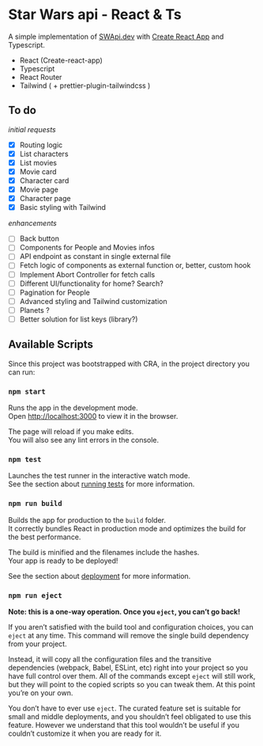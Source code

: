 # Star Wars api - React & Ts

A simple implementation of [SWApi.dev](https://swapi.dev/) with [Create React App](https://github.com/facebook/create-react-app) and Typescript.

  - React (Create-react-app)
  - Typescript
  - React Router
  - Tailwind ( + prettier-plugin-tailwindcss )

## To do

_initial requests_ 

- [x] Routing logic  
- [x] List characters  
- [x] List movies  
- [x] Movie card  
- [x] Character card  
- [x] Movie page  
- [x] Character page  
- [x] Basic styling with Tailwind

_enhancements_ 

- [ ] Back button
- [ ] Components for People and Movies infos
- [ ] API endpoint as constant in single external file
- [ ] Fetch logic of components as external function or, better, custom hook  
- [ ] Implement Abort Controller for fetch calls
- [ ] Different UI/functionality for home? Search?
- [ ] Pagination for People
- [ ] Advanced styling and Tailwind customization
- [ ] Planets ?
- [ ] Better solution for list keys (library?)

## Available Scripts

Since this project was bootstrapped with CRA, in the project directory you can run:

### `npm start`

Runs the app in the development mode.\
Open [http://localhost:3000](http://localhost:3000) to view it in the browser.

The page will reload if you make edits.\
You will also see any lint errors in the console.

### `npm test`

Launches the test runner in the interactive watch mode.\
See the section about [running tests](https://facebook.github.io/create-react-app/docs/running-tests) for more information.

### `npm run build`

Builds the app for production to the `build` folder.\
It correctly bundles React in production mode and optimizes the build for the best performance.

The build is minified and the filenames include the hashes.\
Your app is ready to be deployed!

See the section about [deployment](https://facebook.github.io/create-react-app/docs/deployment) for more information.

### `npm run eject`

**Note: this is a one-way operation. Once you `eject`, you can’t go back!**

If you aren’t satisfied with the build tool and configuration choices, you can `eject` at any time. This command will remove the single build dependency from your project.

Instead, it will copy all the configuration files and the transitive dependencies (webpack, Babel, ESLint, etc) right into your project so you have full control over them. All of the commands except `eject` will still work, but they will point to the copied scripts so you can tweak them. At this point you’re on your own.

You don’t have to ever use `eject`. The curated feature set is suitable for small and middle deployments, and you shouldn’t feel obligated to use this feature. However we understand that this tool wouldn’t be useful if you couldn’t customize it when you are ready for it.
